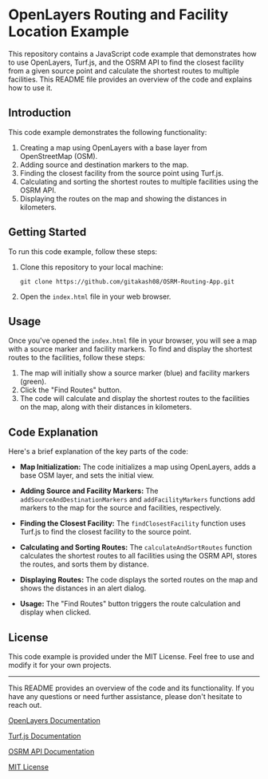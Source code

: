 # OpenLayers Routing and Facility Location Example

This repository contains a JavaScript code example that demonstrates how to use OpenLayers, Turf.js, and the OSRM API to find the closest facility from a given source point and calculate the shortest routes to multiple facilities. This README file provides an overview of the code and explains how to use it.

## Introduction

This code example demonstrates the following functionality:

1. Creating a map using OpenLayers with a base layer from OpenStreetMap (OSM).
2. Adding source and destination markers to the map.
3. Finding the closest facility from the source point using Turf.js.
4. Calculating and sorting the shortest routes to multiple facilities using the OSRM API.
5. Displaying the routes on the map and showing the distances in kilometers.

## Getting Started

To run this code example, follow these steps:

1. Clone this repository to your local machine:

   ```
   git clone https://github.com/gitakash08/OSRM-Routing-App.git
   ```

2. Open the `index.html` file in your web browser.

## Usage

Once you've opened the `index.html` file in your browser, you will see a map with a source marker and facility markers. To find and display the shortest routes to the facilities, follow these steps:

1. The map will initially show a source marker (blue) and facility markers (green).
2. Click the "Find Routes" button.
3. The code will calculate and display the shortest routes to the facilities on the map, along with their distances in kilometers.

## Code Explanation

Here's a brief explanation of the key parts of the code:

- **Map Initialization:** The code initializes a map using OpenLayers, adds a base OSM layer, and sets the initial view.

- **Adding Source and Facility Markers:** The `addSourceAndDestinationMarkers` and `addFacilityMarkers` functions add markers to the map for the source and facilities, respectively.

- **Finding the Closest Facility:** The `findClosestFacility` function uses Turf.js to find the closest facility to the source point.

- **Calculating and Sorting Routes:** The `calculateAndSortRoutes` function calculates the shortest routes to all facilities using the OSRM API, stores the routes, and sorts them by distance.

- **Displaying Routes:** The code displays the sorted routes on the map and shows the distances in an alert dialog.

- **Usage:** The "Find Routes" button triggers the route calculation and display when clicked.

## License

This code example is provided under the MIT License. Feel free to use and modify it for your own projects.

---

This README provides an overview of the code and its functionality. If you have any questions or need further assistance, please don't hesitate to reach out.

[OpenLayers Documentation](https://openlayers.org/)

[Turf.js Documentation](https://turfjs.org/)

[OSRM API Documentation](http://project-osrm.org/docs/v5.5.1/api/)

[MIT License](LICENSE)
 
